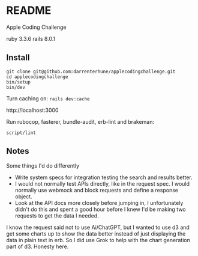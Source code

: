 # README

Apple Coding Challenge

ruby 3.3.6
rails 8.0.1

## Install

```
git clone git@github.com:darrenterhune/applecodingchallenge.git
cd applecodingchallenge
bin/setup
bin/dev
```

Turn caching on: `rails dev:cache`

http://localhost:3000

Run rubocop, fasterer, bundle-audit, erb-lint and brakeman:

```
script/lint
```

## Notes

Some things I'd do differently

- Write system specs for integration testing the search and results better.
- I would not normally test APIs directly, like in the request spec. I would normally use webmock and block requests and define a response object.
- Look at the API docs more closely before jumping in, I unfortunately didn't do this and spent a good hour before I knew I'd be making two requests to get the data I needed.

I know the request said not to use Ai/ChatGPT, but I wanted to use d3 and get some charts up to show the data better instead of just displaying the data in plain text in erb. So I did use Grok to help with the chart generation part of d3. Honesty here.
